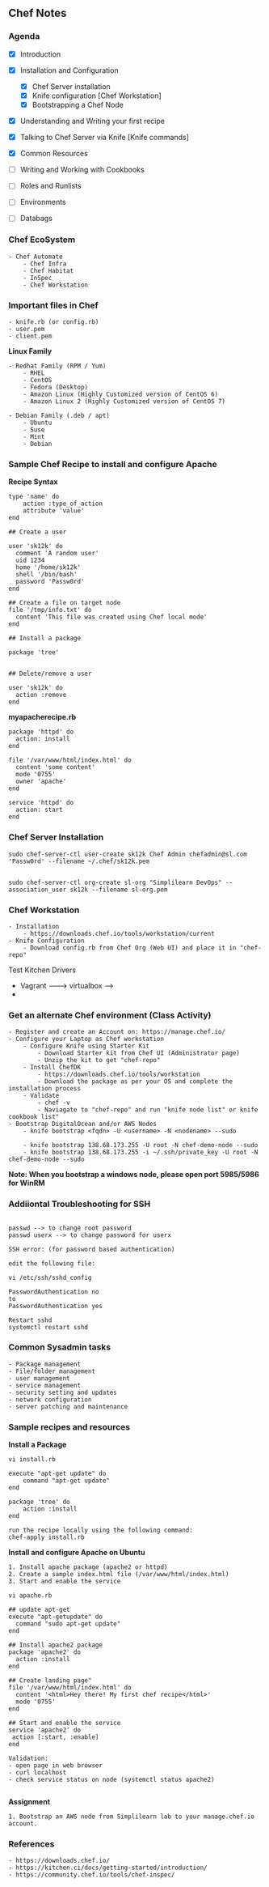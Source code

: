 ### #########################
## Chef Notes
### #########################

### Agenda

- [x] Introduction
- [x] Installation and Configuration
    - [x] Chef Server installation
    - [x] Knife configuration [Chef Workstation]
    - [x] Bootstrapping a Chef Node
- [x] Understanding and Writing your first recipe
- [x] Talking to Chef Server via Knife [Knife commands]
- [x] Common Resources
- [ ] Writing and Working with Cookbooks
- [ ] Roles and Runlists
- [ ] Environments
- [ ] Databags


### Chef EcoSystem
    - Chef Automate
        - Chef Infra
        - Chef Habitat
        - InSpec
        - Chef Workstation

### Important files in Chef
    - knife.rb (or config.rb)
    - user.pem
    - client.pem

**Linux Family**

    - Redhat Family (RPM / Yum)
        - RHEL
        - CentOS
        - Fedora (Desktop)
        - Amazon Linux (Highly Customized version of CentOS 6)
        - Amazon Linux 2 (Highly Customized version of CentOS 7)

    - Debian Family (.deb / apt)
        - Ubuntu
        - Suse
        - Mint
        - Debian



### Sample Chef Recipe to install and configure Apache

**Recipe Syntax**
```
type 'name' do
    action :type_of_action
    attribute 'value'
end

## Create a user

user 'sk12k' do
  comment 'A random user'
  uid 1234
  home '/home/sk12k'
  shell '/bin/bash'
  password 'Passw0rd'
end

## Create a file on target node
file '/tmp/info.txt' do
  content 'This file was created using Chef local mode'
end

## Install a package

package 'tree'


## Delete/remove a user

user 'sk12k' do
  action :remove
end

```

**myapacherecipe.rb**

```
package 'httpd' do 
  action: install
end

file '/var/www/html/index.html' do
  content 'some content'
  mode '0755'
  owner 'apache'
end

service 'httpd' do
  action: start
end

```

### Chef Server Installation
```
sudo chef-server-ctl user-create sk12k Chef Admin chefadmin@sl.com 'Passw0rd' --filename ~/.chef/sk12k.pem


sudo chef-server-ctl org-create sl-org "Simplilearn DevOps" --association_user sk12k --filename sl-org.pem
```

### Chef Workstation
```
- Installation
    - https://downloads.chef.io/tools/workstation/current
- Knife Configuration
    - Download config.rb from Chef Org (Web UI) and place it in "chef-repo"

```

Test Kitchen Drivers
- Vagrant ---> virtualbox --> 
- 

### Get an alternate Chef environment (Class Activity)

```
- Register and create an Account on: https://manage.chef.io/
- Configure your Laptop as Chef workstation
    - Configure Knife using Starter Kit
        - Download Starter kit from Chef UI (Administrator page)
        - Unzip the kit to get "chef-repo"
    - Install ChefDK
        - https://downloads.chef.io/tools/workstation
        - Download the package as per your OS and complete the installation process
    - Validate
        - chef -v
        - Naviagate to "chef-repo" and run "knife node list" or knife cookbook list"
- Bootstrap DigitalOcean and/or AWS Nodes
    - knife bootstrap <fqdn> -U <username> -N <nodename> --sudo

    - knife bootstrap 138.68.173.255 -U root -N chef-demo-node --sudo
    - knife bootstrap 138.68.173.255 -i ~/.ssh/private_key -U root -N chef-demo-node --sudo

```
**Note: When you bootstrap a windows node, please open port 5985/5986 for WinRM**

### Addiiontal Troubleshooting for SSH

```

passwd --> to change root password
passwd userx --> to change password for userx

SSH error: (for password based authentication)

edit the following file:

vi /etc/ssh/sshd_config

PasswordAuthentication no
to
PasswordAuthentication yes

Restart sshd
systemctl restart sshd

```

### Common Sysadmin tasks 
```
- Package management
- File/folder management
- user management
- service management
- security setting and updates
- network configuration
- server patching and maintenance
```
### Sample recipes and resources

**Install a Package**

```
vi install.rb

execute "apt-get update" do
    command "apt-get update"
end

package 'tree' do
    action :install
end

run the recipe locally using the following command:
chef-apply install.rb
```

**Install and configure Apache on Ubuntu**
```
1. Install apache package (apache2 or httpd)
2. Create a sample index.html file (/var/www/html/index.html)
3. Start and enable the service

vi apache.rb

## update apt-get
execute "apt-getupdate" do
  command "sudo apt-get update"
end

## Install apache2 package
package 'apache2' do
  action :install
end

## Create landing page"
file '/var/www/html/index.html' do
  content '<html>Hey there! My first chef recipe</html>'
  mode '0755'
end

## Start and enable the service
service 'apache2' do
 action [:start, :enable]
end

Validation:
- open page in web browser
- curl localhost
- check service status on node (systemctl status apache2)


```

**Assignment**

    1. Bootstrap an AWS node from Simplilearn lab to your manage.chef.io account.



### References
```
- https://downloads.chef.io/
- https://kitchen.ci/docs/getting-started/introduction/
- https://community.chef.io/tools/chef-inspec/


```